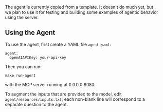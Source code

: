 The agent is currently copied from a template. It doesn't do much yet, but we plan to use it for testing and building some examples of agentic behavior using the server.

## Using the Agent
To use the agent, first create a YAML file `agent.yaml`:

```
agent:
  openAIAPIKey: your-api-key
```

Then you can run:

```
make run-agent
```

with the MCP server running at 0.0.0.0:8080.

To augment the inputs that are provided to the model, edit `agent/resources/inputs.txt`; each non-blank line will correspond to a separate question to the agent.
